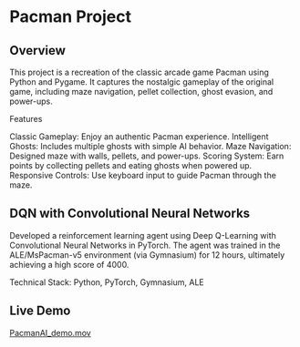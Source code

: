 # Pacman Project

## Overview

This project is a recreation of the classic arcade game Pacman using Python and Pygame. It captures the nostalgic gameplay of the original game, including maze navigation, pellet collection, ghost evasion, and power-ups.

Features

Classic Gameplay: Enjoy an authentic Pacman experience.
Intelligent Ghosts: Includes multiple ghosts with simple AI behavior.
Maze Navigation: Designed maze with walls, pellets, and power-ups.
Scoring System: Earn points by collecting pellets and eating ghosts when powered up.
Responsive Controls: Use keyboard input to guide Pacman through the maze.

## DQN with Convolutional Neural Networks
Developed a reinforcement learning agent using Deep Q-Learning with Convolutional Neural Networks in PyTorch. The agent was trained in the ALE/MsPacman-v5 environment (via Gymnasium) for 12 hours, ultimately achieving a high score of 4000.

Technical Stack: Python, PyTorch, Gymnasium, ALE

## Live Demo

[PacmanAI_demo.mov](https://github.com/brnetic/DQN/blob/dbb5bb9179c5ad61e31b1f905dbb6201e012b9c7/PacmanAI_demo.mov)
